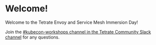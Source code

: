 # Welcome!

Welcome to the Tetrate Envoy and Service Mesh Immersion Day!


Join the [#kubecon-workshops channel in the Tetrate Community Slack channel](https://join.slack.com/t/tetrate-community/shared_invite/zt-12yz9irhw-1MlivsBcRPkJcqmb54GaMA) for any questions.